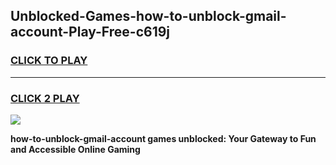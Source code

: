 
## Unblocked-Games-how-to-unblock-gmail-account-Play-Free-c619j
<h3>
<a href="https://premium76.site?title=how-to-unblock-gmail-account&ref=21A">CLICK TO PLAY</a></h3>
<hr>

<h3>
<a href="https://premium76.site?title=how-to-unblock-gmail-account&ref=21A">CLICK 2 PLAY</a>
  
</h3>

<a href="https://premium76.site?title=how-to-unblock-gmail-account&ref=21A"><img src="https://clearcache.store/games.png"></a>


**how-to-unblock-gmail-account games unblocked: Your Gateway to Fun and Accessible Online Gaming**
